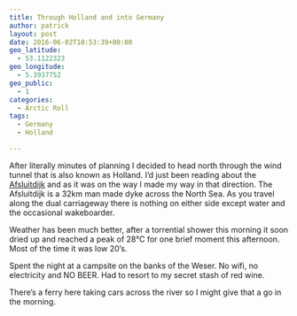 ```yaml
---
title: Through Holland and into Germany
author: patrick
layout: post
date: 2016-06-02T10:53:39+00:00
geo_latitude:
  - 53.1122323
geo_longitude:
  - 5.3937752
geo_public:
  - 1
categories:
  - Arctic Roll
tags:
  - Germany
  - Holland

---
```

After literally minutes of planning I decided to head north through the wind tunnel that is also known as Holland. I&#8217;d just been reading about the [Afsluitdijk][1] and as it was on the way I made my way in that direction. The Afsluitdijk is a 32km man made dyke across the North Sea. As you travel along the dual carriageway there is nothing on either side except water and the occasional wakeboarder.

Weather has been much better, after a torrential shower this morning it soon dried up and reached a peak of 28°C for one brief moment this afternoon. Most of the time it was low 20&#8217;s.&nbsp;

Spent the night at a campsite on the banks of the Weser. No wifi, no electricity and NO BEER. Had to resort to my secret stash of red wine.

There&#8217;s a ferry here taking cars across the river so I might give that a go in the morning.&nbsp;

 [1]: https://en.wikipedia.org/wiki/Afsluitdijk?wprov=sfsi1